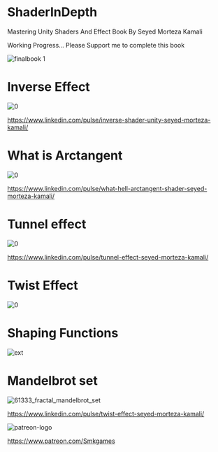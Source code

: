 # ShaderInDepth

Mastering Unity Shaders And Effect Book
By Seyed Morteza Kamali

Working Progress...
Please Support me to complete this book


![finalbook 1](https://user-images.githubusercontent.com/16706911/52147821-1fee7700-267d-11e9-9e58-1444c1503f09.png)

# Inverse Effect

![0](https://user-images.githubusercontent.com/16706911/52147098-ec125200-267a-11e9-8c02-26d41918e66c.png)

https://www.linkedin.com/pulse/inverse-shader-unity-seyed-morteza-kamali/

# What is Arctangent

![0](https://user-images.githubusercontent.com/16706911/52147112-fc2a3180-267a-11e9-8a7a-c26c33546287.png)

https://www.linkedin.com/pulse/what-hell-arctangent-shader-seyed-morteza-kamali/


# Tunnel effect


![0](https://user-images.githubusercontent.com/16706911/52147137-0d733e00-267b-11e9-9015-465f43b55741.jpg)

https://www.linkedin.com/pulse/tunnel-effect-seyed-morteza-kamali/


# Twist Effect

![0](https://user-images.githubusercontent.com/16706911/52147078-dbfa7280-267a-11e9-9b66-9a058f761375.jpg)


# Shaping Functions

![ext](https://user-images.githubusercontent.com/16706911/52397331-520f3700-2aca-11e9-8ecf-6024abb30546.jpg)



# Mandelbrot set

![61333_fractal_mandelbrot_set](https://user-images.githubusercontent.com/16706911/52397317-3a37b300-2aca-11e9-8b29-14cb67584b2a.jpg)



https://www.linkedin.com/pulse/twist-effect-seyed-morteza-kamali/


![patreon-logo](https://user-images.githubusercontent.com/16706911/52148282-6bedeb80-267e-11e9-9ac2-1c2de45e0063.png)

https://www.patreon.com/Smkgames


